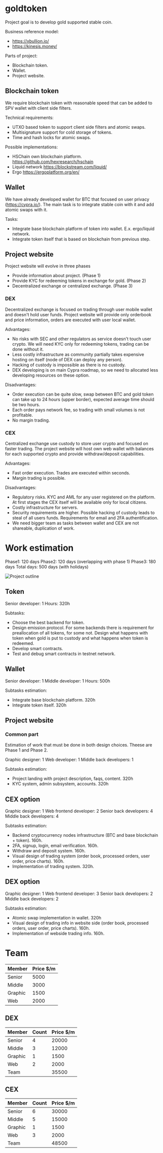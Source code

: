# goldtoken

Project goal is to develop gold supported stable coin.

Business reference model:
- https://xbullion.io/
- https://kinesis.money/

Parts of project:
- Blockchain token. 
- Wallet.
- Project website.

## Blockchain token

We require blockchain token with reasonable speed that can be added to SPV wallet with client side filters. 

Technical requirements:
- UTXO based token to support client side filters and atomic swaps.
- Multisignature support for cold storage of tokens.
- Time and hash locks for atomic swaps.

Possible implementations:
- HSChain own blockchain platform. https://github.com/hexresearch/hschain
- Liquid network https://blockstream.com/liquid/
- Ergo https://ergoplatform.org/en/

## Wallet 

We have already developed wallet for BTC that focused on user privacy (https://cypra.io/). The main task is to integrate stable coin with it and add atomic swaps with it.

Tasks:
- Integrate base blockchain platform of token into wallet. E.x. ergo/liquid network. 
- Integrate token itself that is based on blockchain from previous step.

## Project website

Project website will evolve in three phases 
- Provide information about project. (Phase 1)
- Provide KYC for redeeming tokens in exchange for gold. (Phase 2)
- Decentralized exchange or centralized exchange. (Phase 3)

### DEX
Decentralized exchange is focused on trading through user mobile wallet and doesn't hold user funds. Project website will provide only orderbook and price information, orders are executed with user local wallet.

Advantages:
- No risks with SEC and other regulators as service doesn't touch user crypto. We will need KYC only for redeeming tokens, trading can be done without it.
- Less costly infrastructure as community partially takes expensive hosting on itself (node of DEX can deploy any person).
- Hacking of custody is impossible as there is no custody. 
- DEX developing is on main Cypra roadmap, so we need to allocated less developing resources on these option.

Disadvantages:
- Order execution can be quite slow, swap between BTC and gold token can take up to 24 hours (upper border), expected average time should be two hours. 
- Each order pays network fee, so trading with small volumes is not profitable.
- No margin trading.

### CEX 
Centralized exchange use custody to store user crypto and focused on faster trading. The project website will host own web wallet with balances for each supported crypto and provide withdraw/deposit capabilities.

Advantages:
- Fast order execution. Trades are executed within seconds.
- Margin trading is possible.

Disadvantages:
- Regulatory risks. KYC and AML for any user registered on the platform. At first stages the CEX itself will be available only for local citizens. 
- Costly infrastructure for servers.
- Security requirements are higher. Possible hacking of custody leads to steal of all users funds. Requirements for email and 2FA authentification.
- We need bigger team as tasks between wallet and CEX are not shareable, duplication of work.

# Work estimation

Phase1: 120 days
Phase2: 120 days (overlapping with phase 1)
Phase3: 180 days
Total days: 500 days (with holidays)

<img src="Project Outline.png"
     alt="Project outline"
     />

## Token 

Senior developer: 1
Hours: 320h

Subtasks:
- Choose the best backend for token.
- Design emission protocol. For some backends there is requirement for preallocation of all tokens, for some not. Design what happens with token when gold is put to custody and what happens when token is redeemed.
- Develop smart contracts.
- Test and debug smart contracts in testnet network.

## Wallet 

Senior developer: 1
Middle developer: 1 
Hours: 500h 

Subtasks estimation:
- Integrate base blockchain platform. 320h
- Integrate token itself. 320h

## Project website 

### Common part 
Estimation of work that must be done in both design choices. Theese are Phase 1 and Phase 2.

Graphic designer: 1
Web developer: 1
Middle back developers: 1

Subtasks estimation:
- Project landing with project description, faqs, content. 320h 
- KYC system, admin subsystem, accounts. 320h

## CEX option 

Graphic designer: 1
Web frontend developer: 2
Senior back developers: 4
Middle back developers: 4

Subtasks estimation:
- Backend cryptocurrency nodes infrastructure (BTC and base blockchain + token). 160h.
- 2FA, signup, login, email verification. 160h.
- Withdraw and deposit system. 160h.
- Visual design of trading system (order book, processed orders, user order, price charts). 160h.
- Implementation of trading system. 320h.

## DEX option 

Graphic designer: 1
Web frontend developer: 3
Senior back developers: 2
Middle back developers: 2

Subtasks estimation:
- Atomic swap implementation in wallet. 320h
- Visual design of trading info in website side (order book, processed orders, user order, price charts). 160h.
- Implementation of webside trading info. 160h.

# Team 

| Member | Price $/m |
|--------|-----------|
| Senior | 5000      |
| Middle | 3000      |
| Graphic| 1500      |
| Web    | 2000      |

## DEX

| Member | Count | Price $/m |
|--------|-------|-----------|
| Senior | 4     | 20000     |
| Middle | 3     | 12000     |
| Graphic| 1     |  1500     |
| Web    | 2     |  2000     |
| Team   |       | 35500     |

## CEX

| Member | Count | Price $/m |
|--------|-------|-----------|
| Senior | 6     | 30000     |
| Middle | 5     | 15000     |
| Graphic| 1     |  1500     |
| Web    | 3     |  2000     |
| Team   |       | 48500     |


